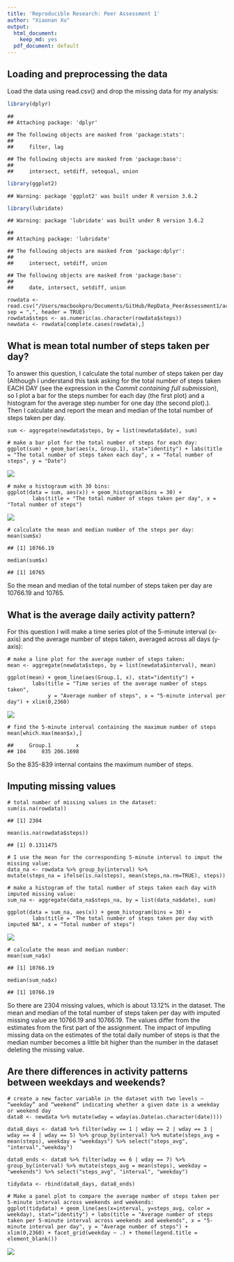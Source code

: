 ```yaml
---
title: 'Reproducible Research: Peer Assessment 1'
author: "Xiaonan Xu"
output: 
  html_document:
    keep_md: yes
  pdf_document: default
---
```



## Loading and preprocessing the data

Load the data using read.csv() and drop the missing data for my analysis:


```r
library(dplyr)
```

```
## 
## Attaching package: 'dplyr'
```

```
## The following objects are masked from 'package:stats':
## 
##     filter, lag
```

```
## The following objects are masked from 'package:base':
## 
##     intersect, setdiff, setequal, union
```

```r
library(ggplot2)
```

```
## Warning: package 'ggplot2' was built under R version 3.6.2
```

```r
library(lubridate)
```

```
## Warning: package 'lubridate' was built under R version 3.6.2
```

```
## 
## Attaching package: 'lubridate'
```

```
## The following objects are masked from 'package:dplyr':
## 
##     intersect, setdiff, union
```

```
## The following objects are masked from 'package:base':
## 
##     date, intersect, setdiff, union
```

```{r, echo = TRUE}
rowdata <- read.csv("/Users/macbookpro/Documents/GitHub/RepData_PeerAssessment1/activity.csv", sep = ",", header = TRUE)
rowdata$steps <- as.numeric(as.character(rowdata$steps))
newdata <- rowdata[complete.cases(rowdata),]
```

## What is mean total number of steps taken per day?

To answer this question, I calculate the total number of steps taken per day (Although I understand this task asking for the total number of steps taken EACH DAY (see the expression in the *Commit containing full submission*), so I plot a bar for the steps number for each day (the first plot) and a histogram for the average step number for one day (the second plot).). Then I calculate and report the mean and median of the total number of steps taken per day.


```{r, echo = TRUE}
sum <- aggregate(newdata$steps, by = list(newdata$date), sum)

# make a bar plot for the total number of steps for each day:
ggplot(sum) + geom_bar(aes(x, Group.1), stat="identity") + labs(title = "The total number of steps taken each day", x = "Total number of steps", y = "Date") 
```

![](PA1_template_files/figure-html/unnamed-chunk-1-1.png)<!-- -->

```{r, echo = TRUE}
# make a histograum with 30 bins:
ggplot(data = sum, aes(x)) + geom_histogram(bins = 30) + 
        labs(title = "The total number of steps taken per day", x = "Total number of steps")
```

![](PA1_template_files/figure-html/unnamed-chunk-1-2.png)<!-- -->

```{r, echo = TRUE}
# calculate the mean and median number of the steps per day:
mean(sum$x)
```

```
## [1] 10766.19
```

```{r, echo = TRUE}
median(sum$x)
```

```
## [1] 10765
```
So the mean and median of the total number of steps taken per day are 10766.19 and 10765.

## What is the average daily activity pattern?

For this question I will make a time series plot of the 5-minute interval (x-axis) and the average number of steps taken, averaged across all days (y-axis):


```{r, echo = TRUE}
# make a line plot for the average number of steps taken:
mean <- aggregate(newdata$steps, by = list(newdata$interval), mean)

ggplot(mean) + geom_line(aes(Group.1, x), stat="identity") + 
        labs(title = "Time series of the average number of steps taken",
             y = "Average number of steps", x = "5-minute interval per day") + xlim(0,2360)
```

![](PA1_template_files/figure-html/unnamed-chunk-2-1.png)<!-- -->

```{r, echo = TRUE}
# find the 5-minute interval containing the maximum number of steps
mean[which.max(mean$x),]
```

```
##     Group.1        x
## 104     835 206.1698
```

So the 835-839 internal contains the maximum number of steps.

## Imputing missing values


```{r, echo = TRUE}
# total number of missing values in the dataset:
sum(is.na(rowdata))
```

```
## [1] 2304
```

```{r, echo = TRUE}
mean(is.na(rowdata$steps))
```

```
## [1] 0.1311475
```

```{r, echo = TRUE}
# I use the mean for the corresponding 5-minute interval to imput the missing value:
data_na <- rowdata %>% group_by(interval) %>%
mutate(steps_na = ifelse(is.na(steps), mean(steps,na.rm=TRUE), steps))

# make a histogram of the total number of steps taken each day with imputed missing value:
sum_na <- aggregate(data_na$steps_na, by = list(data_na$date), sum)

ggplot(data = sum_na, aes(x)) + geom_histogram(bins = 30) + 
        labs(title = "The total number of steps taken per day with imputed NA", x = "Total number of steps")
```

![](PA1_template_files/figure-html/unnamed-chunk-3-1.png)<!-- -->

```{r, echo = TRUE}
# calculate the mean and median number:
mean(sum_na$x)
```

```
## [1] 10766.19
```

```{r, echo = TRUE}
median(sum_na$x)
```

```
## [1] 10766.19
```
So there are 2304 missing values, which is about 13.12% in the dataset. The mean and median of the total number of steps taken per day with imputed missing value are 10766.19 and 10766.19. The values differ from the estimates from the first part of the assignment. The impact of imputing missing data on the estimates of the total daily number of steps is that the median number becomes a little bit higher than the number in the dataset deleting the missing value.

## Are there differences in activity patterns between weekdays and weekends?


```{r, echo = TRUE}
# create a new factor variable in the dataset with two levels – “weekday” and “weekend” indicating whether a given date is a weekday or weekend day
data8 <- newdata %>% mutate(wday = wday(as.Date(as.character(date))))

data8_days <- data8 %>% filter(wday == 1 | wday == 2 | wday == 3 | wday == 4 | wday == 5) %>% group_by(interval) %>% mutate(steps_avg = mean(steps), weekday = "weekdays") %>% select("steps_avg", "interval","weekday") 

data8_ends <- data8 %>% filter(wday == 6 | wday == 7) %>% group_by(interval) %>% mutate(steps_avg = mean(steps), weekday = "weekends") %>% select("steps_avg", "interval", "weekday") 

tidydata <- rbind(data8_days, data8_ends)

# Make a panel plot to compare the average number of steps taken per 5-minute interval across weekends and weekends:
ggplot(tidydata) + geom_line(aes(x=interval, y=steps_avg, color = weekday), stat="identity") + labs(title = "Average number of steps taken per 5-minute interval across weekends and weekends", x = "5-minute interval per day", y = "Average number of steps") + xlim(0,2360) + facet_grid(weekday ~ .) + theme(legend.title = element_blank())
```

![](PA1_template_files/figure-html/unnamed-chunk-4-1.png)<!-- -->

